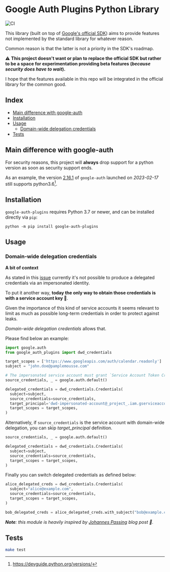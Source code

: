 Google Auth Plugins Python Library
==================================

<!--- @begin-badges@ --->
![CI](https://github.com/LoicSikidi/google-auth-plugins-library-python/workflows/CI/badge.svg)
<!--- @end-badges@ --->

This library (built on top of [Google's official SDK](https://github.com/googleapis/google-auth-library-python)) aims to provide features not implemented by the standard library for whatever reason.

Common reason is that the latter is not a priority in the SDK's roadmap.

⚠️ **This project doesn't want or plan to replace the official SDK but rather to be a space for experimentation providing beta features (*because security does have to wait*).**

I hope that the features available in this repo will be integrated in the official library for the common good.

## Index

* [Main difference with google-auth](#main-difference-with-google-auth)
* [Installation](#installation)
* [Usage](#usage)
  * [Domain-wide delegation credentials](#domain-wide-delegation-credentials)
* [Tests](#tests)

## Main difference with google-auth

For security reasons, this project will **always** drop support for a python version as soon as security support ends.

As an example, the version [2.16.1](https://github.com/googleapis/google-auth-library-python/blob/main/CHANGELOG.md#2161-2023-02-17) of `google-auth` launched on *2023-02-17* still supports python3.6[^1].

[^1]: https://devguide.python.org/versions/

## Installation

`google-auth-plugins` requires Python 3.7 or newer, and can be installed directly via `pip`:

```console
python -m pip install google-auth-plugins
```

## Usage

### Domain-wide delegation credentials

**A bit of context**

As stated in this [issue](https://github.com/googleapis/google-auth-library-python/issues/930) currently it's not possible to produce a delegated credentials via an impersonated identity. 

To put it another way, **today the only way to obtain those credentials is with a service account key 🤯**.

Given the importance of this kind of service accounts it seems relevant to limit as much as possible long-term credentials in order to protect against leaks.

*Domain-wide delegation credentials* allows that.

Please find below an example:

```python
import google.auth
from google_auth_plugins import dwd_credentials

target_scopes = ['https://www.googleapis.com/auth/calendar.readonly']
subject = "john.doe@pamplemousse.com"

# The impersonated service account must grant `Service Account Token Creator` to the identity represented by source_credentials
source_credentials, _ = google.auth.default()

delegated_credentials = dwd_credentials.Credentials(
  subject=subject,
  source_credentials=source_credentials,
  target_principal='dwd-impersonated-account@_project_.iam.gserviceaccount.com',
  target_scopes = target_scopes,
)
```

Alternatively, if `source_credentials` is the service account with domain-wide delegation, you can skip *target_principal* definition.

```python
source_credentials, _ = google.auth.default()

delegated_credentials = dwd_credentials.Credentials(
  subject=subject,
  source_credentials=source_credentials,
  target_scopes = target_scopes,
)
```

Finally you can switch delegated credentials as defined below:

```python
alice_delegated_creds = dwd_credentials.Credentials(
  subject="alice@example.com",
  source_credentials=source_credentials,
  target_scopes = target_scopes,
)

bob_delegated_creds = alice_delegated_creds.with_subject("bob@example.com")
```

***Note**: this module is heavily inspired by [Johannes Passing](https://jpassing.com/2022/01/15/using-domain-wide-delegation-on-google-cloud-without-service-account-keys/) blog post 🚀.* 

## Tests

```bash
make test
```